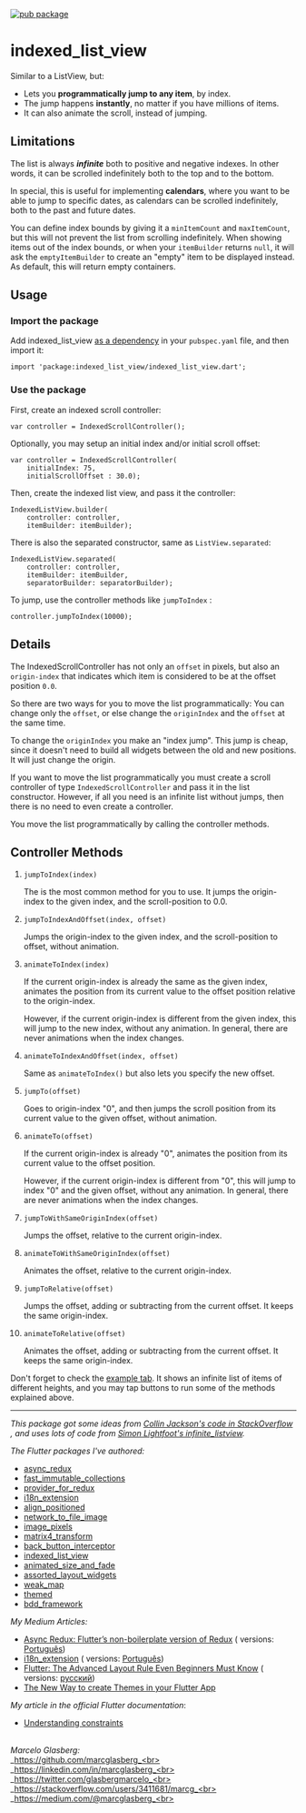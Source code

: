 [![pub package](https://img.shields.io/pub/v/indexed_list_view.svg)](https://pub.dartlang.org/packages/indexed_list_view)

# indexed_list_view

Similar to a ListView, but:
* Lets you **programmatically jump to any item**, by index.
* The jump happens **instantly**, no matter if you have millions of items.
* It can also animate the scroll, instead of jumping.

## Limitations 
The list is always **_infinite_** both to positive and negative indexes.
In other words, it can be scrolled indefinitely both to the top and to the bottom.

In special, this is useful for implementing **calendars**, where you want to be able to jump to
specific dates, as calendars can be scrolled indefinitely, both to the past and future dates.

You can define index bounds by giving it a `minItemCount` and `maxItemCount`, but this will not
prevent the list from scrolling indefinitely. When showing items out of the index bounds, or when
your `itemBuilder` returns `null`, it will ask the `emptyItemBuilder` to create an "empty" item to
be displayed instead. As default, this will return empty containers.

## Usage

### Import the package

Add
indexed_list_view [as a dependency](https://pub.dartlang.org/packages/indexed_list_view#-installing-tab-)
in your `pubspec.yaml` file, and then import it:

    import 'package:indexed_list_view/indexed_list_view.dart';

### Use the package

First, create an indexed scroll controller:

    var controller = IndexedScrollController();

Optionally, you may setup an initial index and/or initial scroll offset:

    var controller = IndexedScrollController(
        initialIndex: 75,
        initialScrollOffset : 30.0);    

Then, create the indexed list view, and pass it the controller:

    IndexedListView.builder(
        controller: controller, 
        itemBuilder: itemBuilder);

There is also the separated constructor, same as `ListView.separated`:

    IndexedListView.separated(
        controller: controller, 
        itemBuilder: itemBuilder,
        separatorBuilder: separatorBuilder);

To jump, use the controller methods like `jumpToIndex` :

    controller.jumpToIndex(10000);

## Details

The IndexedScrollController has not only an `offset` in pixels, but also an `origin-index` that
indicates which item is considered to be at the offset position `0.0`.

So there are two ways for you to move the list programmatically:
You can change only the `offset`, or else change the `originIndex` and the `offset` at the same
time.

To change the `originIndex` you make an "index jump". This jump is cheap, since it doesn't need to
build all widgets between the old and new positions. It will just change the origin.

If you want to move the list programmatically you must create a scroll controller of
type `IndexedScrollController`
and pass it in the list constructor. However, if all you need is an infinite list without jumps,
then there is no need to even create a controller.

You move the list programmatically by calling the controller methods.

## Controller Methods

1. `jumpToIndex(index)`

   The is the most common method for you to use. It jumps the origin-index to the given index, and
   the scroll-position to 0.0.

2. `jumpToIndexAndOffset(index, offset)`

   Jumps the origin-index to the given index, and the scroll-position to offset, without animation.

3. `animateToIndex(index)`

   If the current origin-index is already the same as the given index, animates the position from
   its current value to the offset position relative to the origin-index.

   However, if the current origin-index is different from the given index, this will jump to the new
   index, without any animation. In general, there are never animations when the index changes.

2. `animateToIndexAndOffset(index, offset)`

   Same as `animateToIndex()` but also lets you specify the new offset.

4. `jumpTo(offset)`

   Goes to origin-index "0", and then jumps the scroll position from its current value to the given
   offset, without animation.

4. `animateTo(offset)`

   If the current origin-index is already "0", animates the position from its current value to the
   offset position.

   However, if the current origin-index is different from "0", this will jump to index "0" and the
   given offset, without any animation. In general, there are never animations when the index
   changes.

5. `jumpToWithSameOriginIndex(offset)`

   Jumps the offset, relative to the current origin-index.

6. `animateToWithSameOriginIndex(offset)`

   Animates the offset, relative to the current origin-index.

7. `jumpToRelative(offset)`

   Jumps the offset, adding or subtracting from the current offset. It keeps the same origin-index.

8. `animateToRelative(offset)`

   Animates the offset, adding or subtracting from the current offset. It keeps the same
   origin-index.

Don't forget to check
the [example tab](https://pub.dartlang.org/packages/indexed_list_view#-example-tab-). It shows an
infinite list of items of different heights, and you may tap buttons to run some of the methods
explained above.

********

*This package got some ideas
from [Collin Jackson's code in StackOverflow](https://stackoverflow.com/questions/44468337/how-can-i-make-a-scrollable-wrapping-view-with-flutter)
, and uses lots of code
from [Simon Lightfoot's infinite_listview](https://pub.dev/packages/infinite_listview).*

*The Flutter packages I've authored:*

* <a href="https://pub.dev/packages/async_redux">async_redux</a>
* <a href="https://pub.dev/packages/fast_immutable_collections">fast_immutable_collections</a>
* <a href="https://pub.dev/packages/provider_for_redux">provider_for_redux</a>
* <a href="https://pub.dev/packages/i18n_extension">i18n_extension</a>
* <a href="https://pub.dev/packages/align_positioned">align_positioned</a>
* <a href="https://pub.dev/packages/network_to_file_image">network_to_file_image</a>
* <a href="https://pub.dev/packages/image_pixels">image_pixels</a>
* <a href="https://pub.dev/packages/matrix4_transform">matrix4_transform</a>
* <a href="https://pub.dev/packages/back_button_interceptor">back_button_interceptor</a>
* <a href="https://pub.dev/packages/indexed_list_view">indexed_list_view</a>
* <a href="https://pub.dev/packages/animated_size_and_fade">animated_size_and_fade</a>
* <a href="https://pub.dev/packages/assorted_layout_widgets">assorted_layout_widgets</a>
* <a href="https://pub.dev/packages/weak_map">weak_map</a>
* <a href="https://pub.dev/packages/themed">themed</a>
* <a href="https://pub.dev/packages/bdd_framework">bdd_framework</a>

*My Medium Articles:*

* <a href="https://medium.com/flutter-community/https-medium-com-marcglasberg-async-redux-33ac5e27d5f6">
  Async Redux: Flutter’s non-boilerplate version of Redux</a> (
  versions: <a href="https://medium.com/flutterando/async-redux-pt-brasil-e783ceb13c43">
  Português</a>)
* <a href="https://medium.com/flutter-community/i18n-extension-flutter-b966f4c65df9">
  i18n_extension</a> (
  versions: <a href="https://medium.com/flutterando/qual-a-forma-f%C3%A1cil-de-traduzir-seu-app-flutter-para-outros-idiomas-ab5178cf0336">
  Português</a>)
* <a href="https://medium.com/flutter-community/flutter-the-advanced-layout-rule-even-beginners-must-know-edc9516d1a2">
  Flutter: The Advanced Layout Rule Even Beginners Must Know</a> (
  versions: <a href="https://habr.com/ru/post/500210/">русский</a>)
* <a href="https://medium.com/flutter-community/the-new-way-to-create-themes-in-your-flutter-app-7fdfc4f3df5f">
  The New Way to create Themes in your Flutter App</a> 

*My article in the official Flutter documentation*:

* <a href="https://flutter.dev/docs/development/ui/layout/constraints">Understanding constraints</a>

<br>_Marcelo Glasberg:_<br>
_https://github.com/marcglasberg_<br>
_https://linkedin.com/in/marcglasberg_<br>
_https://twitter.com/glasbergmarcelo_<br>
_https://stackoverflow.com/users/3411681/marcg_<br>
_https://medium.com/@marcglasberg_<br>
